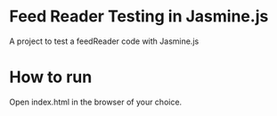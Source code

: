 # Feed Reader Testing in Jasmine.js
A project to test a feedReader code with Jasmine.js 

# How to run
Open index.html in the browser of your choice. 